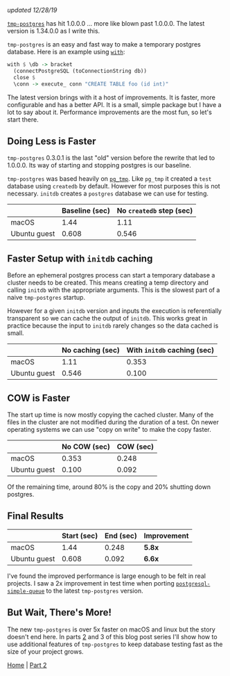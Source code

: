 *updated 12/28/19*

[`tmp-postgres`](http://hackage.haskell.org/package/tmp-postgres) has hit 1.0.0.0 ... more like blown past 1.0.0.0. The latest version is 1.34.0.0 as I write this.

`tmp-postgres` is an easy and fast way to make a temporary postgres database. Here is an example using [`with`](http://hackage.haskell.org/package/tmp-postgres-1.31.0.0/docs/Database-Postgres-Temp.html#v:with):

```haskell
with $ \db -> bracket
  (connectPostgreSQL (toConnectionString db))
  close $
  \conn -> execute_ conn "CREATE TABLE foo (id int)"
```

The latest version brings with it a host of improvements. It is faster, more configurable and has a better API. It is a small, simple package but I have a lot to say about it. Performance improvements are the most fun, so let's start there.

## Doing Less is Faster

`tmp-postgres` 0.3.0.1 is the last "old" version before the rewrite that led to 1.0.0.0. Its way of starting and stopping postgres is our baseline.

`tmp-postgres` was based heavily on [`pg_tmp`](http://eradman.com/ephemeralpg/). Like `pg_tmp` it created a `test` database using `createdb` by default. However for most purposes this is not necessary. `initdb` creates a `postgres` database we can use for testing.

||Baseline (sec) |No `createdb` step (sec) |
|-|-|-|
macOS | 1.44 | 1.11|
Ubuntu guest| 0.608 | 0.546|

## Faster Setup with `initdb` caching

Before an ephemeral postgres process can start a temporary database a cluster needs to be created. This means creating a temp directory and calling `initdb` with the appropriate arguments. This is the slowest part of a naive `tmp-postgres` startup.

However for a given `initdb` version and inputs the execution is referentially transparent so we can cache the output of `initdb`. This works great in practice because the input to `initdb` rarely changes so the data cached is small.

||No caching (sec)|With `initdb` caching (sec)|
|-|-|-|
macOS | 1.11 | 0.353 |
Ubuntu guest| 0.546 | 0.100 |

## COW is Faster

The start up time is now mostly copying the cached cluster. Many of the files in the cluster are not modified during the duration of a test. On newer operating systems we can use "copy on write" to make the copy faster.

||No COW (sec) | COW (sec) |
|-|-|-|
macOS | 0.353 | 0.248 |
Ubuntu guest| 0.100 | 0.092 |

Of the remaining time, around 80% is the copy and 20% shutting down postgres.

## Final Results

| | Start (sec) | End (sec)| Improvement |
|-|-------------|----------| ------------|
| macOS | 1.44 | 0.248 | **5.8x** |
| Ubuntu guest | 0.608 | 0.092 | **6.6x**


I've found the improved performance is large enough to be felt in real projects. I saw a 2x improvement in test time when porting [`postgresql-simple-queue`](http://hackage.haskell.org/package/postgresql-simple-queue) to the latest `tmp-postgres` version.

## But Wait, There's More!

The new `tmp-postgres` is over 5x faster on macOS and linux but the story doesn't end here. In parts [2](../keeping-database-tests-fast.html) and 3 of this blog post series I'll show how to use additional features of `tmp-postgres` to keep database testing fast as the size of your project grows.

[Home](../index.html) | [Part 2](../keeping-database-tests-fast.html)
